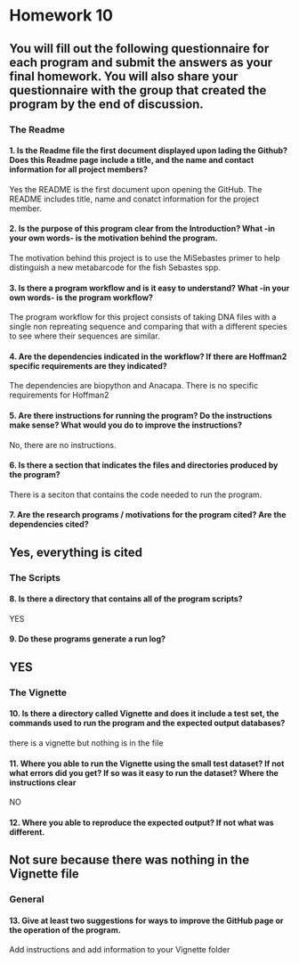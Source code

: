 # Homework 10

You will fill out the following
questionnaire for each program and submit the answers as your final homework. You will
also share your questionnaire with the group that created the program __by the end of discussion__.
---

### The Readme

#### 1. Is the Readme file the first document displayed upon lading the Github?  Does this Readme page include a title, and the name and contact information for all project members?

Yes the README is the first document upon opening the GitHub. The README includes title, name and conatct information for the project member.

#### 2. Is the purpose of this program clear from the Introduction?  What -in your own words- is the motivation behind the program.

The motivation behind this project is to use the MiSebastes primer to help distinguish a new metabarcode for the fish Sebastes spp. 

#### 3. Is there a program workflow and is it easy to understand?  What -in your own words- is the program workflow?

The program workflow for this project consists of taking DNA files with a single non repreating sequence and comparing that with a different species to see where their sequences are similar.

#### 4. Are the dependencies indicated in the workflow?  If there are Hoffman2 specific requirements are they indicated?

The dependencies are biopython and Anacapa. There is no specific requirements for Hoffman2

#### 5. Are there instructions for running the program?  Do the instructions make sense?  What would you do to improve the instructions?

No, there are no instructions.

#### 6. Is there a section that indicates the files and directories produced by the program?

There is a seciton that contains the code needed to run the program.

#### 7. Are the research programs / motivations for the program cited?  Are the dependencies cited?

Yes, everything is cited
---

### The Scripts

#### 8. Is there a directory that contains all of the program scripts?

YES

#### 9. Do these programs generate a run log?

YES
---

### The Vignette

#### 10. Is there a directory called Vignette and does it include a test set, the commands used to run the program and the expected output databases?

there is a vignette but nothing is in the file

#### 11. Where you able to run the Vignette using the small test dataset? If not what errors did you get?  If so was it easy to run the dataset?  Where the instructions clear

NO

#### 12. Where you able to reproduce the expected output?  If not what was different.

Not sure because there was nothing in the Vignette file
---

### General

#### 13. Give __at least two__ suggestions for ways to improve the GitHub page or the operation of the program.

Add instructions and add information to your Vignette folder
